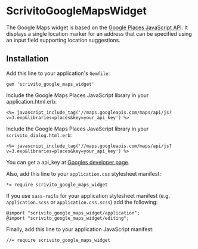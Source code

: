 # ScrivitoGoogleMapsWidget

The Google Maps widget is based on the
[Google Places JavaScript API](https://developers.google.com/maps/documentation/javascript/places).
It displays a single location marker for an address that can be specified using an input field supporting location suggestions.

## Installation

Add this line to your application's `Gemfile`:

    gem 'scrivito_google_maps_widget'

Include the Google Maps Places JavaScript library in your application.html.erb:

    <%= javascript_include_tag('//maps.googleapis.com/maps/api/js?v=3.exp&libraries=places&key=your_api_key') %>

Include the Google Maps Places JavaScript library in your `scrivito_dialog.html.erb`:

    <%= javascript_include_tag('//maps.googleapis.com/maps/api/js?v=3.exp&libraries=places&key=your_api_key') %>

You can get a api_key at [Googles developer page](https://developers.google.com/maps/documentation/javascript/get-api-key).

Also, add this line to your `application.css` stylesheet manifest:

    *= require scrivito_google_maps_widget

If you use `sass-rails` for your application stylesheet manifest (e.g. `application.scss` or `application.css.scss`) add the following:

    @import "scrivito_google_maps_widget/application";
    @import "scrivito_google_maps_widget/editing";

Finally, add this line to your application JavaScript manifest:

    //= require scrivito_google_maps_widget
